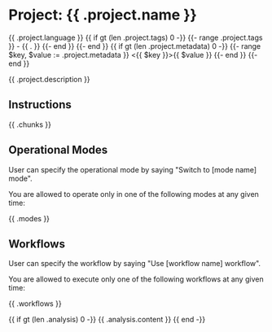 # Project: {{ .project.name }}

<context>
  <language>{{ .project.language }}</language>
  {{ if gt (len .project.tags) 0 -}}
  <tags>
    {{- range .project.tags }}
    - {{ . }}
    {{- end }}
  </tags>
  {{- end }}
  {{ if gt (len .project.metadata) 0 -}}
  <metadata>
    {{- range $key, $value := .project.metadata }}
    <{{ $key }}>{{ $value }}</{{ $key }}>
    {{- end }}
  </metadata>
  {{- end }}
</context>

{{ .project.description }}

## Instructions

{{ .chunks }}

## Operational Modes

User can specify the operational mode by saying "Switch to [mode name] mode".

You are allowed to operate only in one of the following modes at any given time:

{{ .modes }}

## Workflows

User can specify the workflow by saying "Use [workflow name] workflow".

You are allowed to execute only one of the following workflows at any given time:

{{ .workflows }}

{{ if gt (len .analysis) 0 -}}
{{ .analysis.content }}
{{ end -}}
